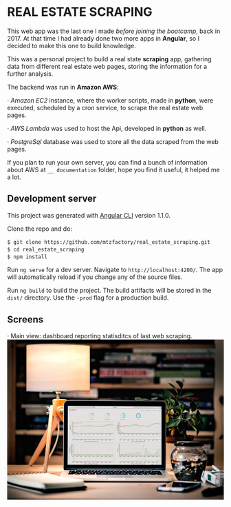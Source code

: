 
# REAL ESTATE SCRAPING

This web app was the last one I made _before joining the bootcamp_, back in 2017. At that time I had already done two more apps in __Angular__, so I decided to make this one to build knowledge.

This was a personal project to build a real state __scraping__ app, gathering data from different real estate web pages, storing the information for a further analysis.

The backend was run in __Amazon AWS__:

· _Amazon EC2_ instance, where the worker scripts, made in __python__, were executed, scheduled by a cron service, to scrape the real estate web pages.

· _AWS Lambda_ was used to host the Api, developed in __python__ as well.

· _PostgreSql_ database was used to store all the data scraped from the web pages.

If you plan to run your own server, you can find a bunch of information about AWS at `__ documentation` folder, hope you find it useful, it helped me a lot.

## Development server

This project was generated with [Angular CLI](https://github.com/angular/angular-cli) version 1.1.0.

Clone the repo and do:

```bash
$ git clone https://github.com/mtzfactory/real_estate_scraping.git
$ cd real_estate_scraping
$ npm install
```

Run `ng serve` for a dev server. Navigate to `http://localhost:4200/`. The app will automatically reload if you change any of the source files.

Run `ng build` to build the project. The build artifacts will be stored in the `dist/` directory. Use the `-prod` flag for a production build.

## Screens

· Main view: dashboard reporting statisditcs of last web  scraping.
[![m](images/m3.jpg)](images/m3_original.png)
